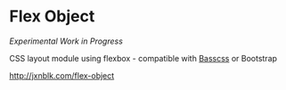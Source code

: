 # Flex Object

*Experimental Work in Progress*

CSS layout module using flexbox - compatible with [Basscss](http:basscss.com) or Bootstrap

http://jxnblk.com/flex-object

